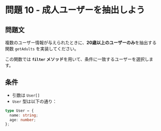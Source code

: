 # 問題 10 - 成人ユーザーを抽出しよう

## 問題文

複数のユーザー情報が与えられたときに、**20歳以上のユーザーのみ**を抽出する関数 `getAdults` を実装してください。

この関数では **`filter` メソッド**を用いて、条件に一致するユーザーを選択します。

## 条件

- 引数は `User[]`
- `User` 型は以下の通り：

```ts
type User = {
  name: string;
  age: number;
};
```


